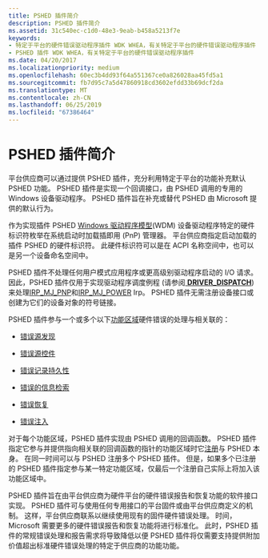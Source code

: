 ```yaml
---
title: PSHED 插件简介
description: PSHED 插件简介
ms.assetid: 31c540ec-c1d0-48e3-9eab-b458a5213f7e
keywords:
- 特定于平台的硬件错误驱动程序插件 WDK WHEA，有关特定于平台的硬件错误驱动程序插件
- PSHED 插件 WDK WHEA，有关特定于平台的硬件错误驱动程序插件
ms.date: 04/20/2017
ms.localizationpriority: medium
ms.openlocfilehash: 60ec3b4dd93f64a551367ce0a826028aa45fd5a1
ms.sourcegitcommit: fb7d95c7a5d47860918cd3602efdd33b69dcf2da
ms.translationtype: MT
ms.contentlocale: zh-CN
ms.lasthandoff: 06/25/2019
ms.locfileid: "67386464"
---
```

# <a name="introduction-to-pshed-plug-ins"></a>PSHED 插件简介


平台供应商可以通过提供 PSHED 插件，充分利用特定于平台的功能补充默认 PSHED 功能。 PSHED 插件是实现一个回调接口，由 PSHED 调用的专用的 Windows 设备驱动程序。 PSHED 插件旨在补充或替代 PSHED 由 Microsoft 提供的默认行为。

作为实现插件 PSHED [Windows 驱动程序模型](https://docs.microsoft.com/windows-hardware/drivers/kernel/windows-driver-model)(WDM) 设备驱动程序特定的硬件标识符枚举在系统启动时加载插即用 (PnP) 管理器。 平台供应商指定启动加载的插件 PSHED 的硬件标识符。 此硬件标识符可以是在 ACPI 名称空间中，也可以是另一个设备命名空间中。

PSHED 插件不处理任何用户模式应用程序或更高级别驱动程序启动的 I/O 请求。 因此，PSHED 插件仅用于实现驱动程序调度例程 (请参阅[ **DRIVER_DISPATCH**](https://docs.microsoft.com/windows-hardware/drivers/ddi/content/wdm/nc-wdm-driver_dispatch)) 来处理[IRP_MJ_PNP](https://docs.microsoft.com/windows-hardware/drivers/kernel/irp-mj-pnp)和[IRP_MJ_POWER](https://docs.microsoft.com/windows-hardware/drivers/kernel/irp-mj-power) Irp。 PSHED 插件无需注册设备接口或创建为它们的设备对象的符号链接。

PSHED 插件参与一个或多个以下[功能区域](functional-areas.md)硬件错误的处理与相关联的：

-   [错误源发现](error-source-discovery.md)

-   [错误源控件](error-source-control.md)

-   [错误记录持久性](error-record-persistence.md)

-   [错误的信息检索](error-information-retrieval.md)

-   [错误恢复](error-recovery.md)

-   [错误注入](error-injection.md)

对于每个功能区域，PSHED 插件实现由 PSHED 调用的回调函数。 PSHED 插件指定它参与并提供指向相关联的回调函数的指针的功能区域时它[注册](registering-a-pshed-plug-in.md)与 PSHED 本身。 在同一时间可以与 PSHED 注册多个 PSHED 插件。 但是，如果多个已注册的 PSHED 插件指定参与某一特定功能区域，仅最后一个注册自己实际上将加入该功能区域中。

PSHED 插件旨在由平台供应商为硬件平台的硬件错误报告和恢复功能的软件接口实现。 PSHED 插件可与使用任何专用接口的平台固件或由平台供应商定义的机制。 这样，平台供应商联系以继续使用现有的固件硬件错误处理。 时间，Microsoft 需要更多的硬件错误报告和恢复功能将进行标准化。 此时，PSHED 插件的常规错误处理和报告需求将导致降低以便 PSHED 插件将仅需要支持提供附加价值超出标准硬件错误处理的特定于供应商的功能功能。

 

 




